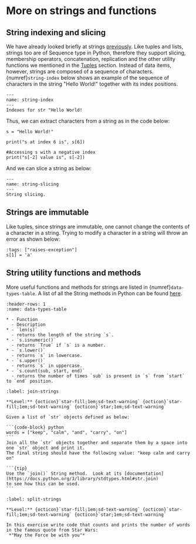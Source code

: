 # More on strings and functions
## String indexing and slicing
We have already looked briefly at strings [previously](data-types.md).  Like tuples and lists, strings too are of Sequence type in Python, therefore they support slicing, membership operators, 
concatenation, replication and the other utility functions we mentioned in the [Tuples](data-structures.md) section.  Instead of data 
items, however, strings are composed of a sequence of characters.  {numref}`string-index` below shows an example of the sequence 
of characters in the string "Hello World!" together with its index positions.  

```{figure} images/string-indexes.png
---
name: string-index
---
Indexes for str "Hello World!
```

Thus, we can extract characters from a string as in the code below:

```{code-cell} python3
s = "Hello World!"

print("s at index 6 is", s[6])

#Accessing s with a negative index
print("s[-2] value is", s[-2]) 
```
And we can slice a string as below:

```{figure} images/string-slicing.png
---
name: string-slicing
---
String slicing.
```

## Strings are immutable
Like tuples, since strings are immutable, one cannot change the contents of a character in a string.  Trying to 
modify a character in a string will throw an error as shown below:

```{code-cell} python3
:tags: ["raises-exception"]
s[1] = 'a'
```

## String utility functions and methods

More useful functions and methods for strings are listed in {numref}`data-types-table`.  A list of all the String methods 
in Python can be found [here](https://docs.python.org/3/library/stdtypes.html#string-methods).

```{list-table} String utility functions
:header-rows: 1
:name: data-types-table

* - Function
  - Description
* - `len(s)`
  - returns the length of the string `s`.
* - `s.isnumeric()`
  - returns `True` if `s` is a number.
* - `s.lower()`
  - returns `s` in lowercase.
* - `s.upper()`
  - returns `s` in uppercase.
* - `s.count(sub, start, end)`
  - returns the number of times `sub` is present in `s` from `start` to `end` position.
``` 

````{exercise} Joining strings
:label: join-strings

**Level:** {octicon}`star-fill;1em;sd-text-warning` {octicon}`star-fill;1em;sd-text-warning` {octicon}`star;1em;sd-text-warning`

Given a list of `str` objects defined as below:

```{code-block} python
words = ["keep", "calm", "and", "carry", "on"]
```
Join all the `str` objects together and separate them by a space into one `str` object and print it.
The final string should have the following value: "keep calm and carry on"

```{tip}
Use the `join()` String method.  Look at its [documentation](https://docs.python.org/3/library/stdtypes.html#str.join) 
to see how this can be used.
```
````

```{exercise} Spliting strings
:label: split-strings

**Level:** {octicon}`star-fill;1em;sd-text-warning` {octicon}`star-fill;1em;sd-text-warning` {octicon}`star;1em;sd-text-warning`

In this exercise write code that counts and prints the number of words in the famous quote from Star Wars:
 *"May the Force be with you"*
 
```






